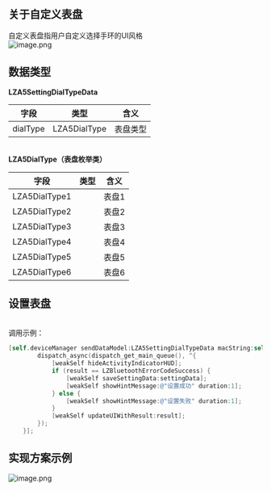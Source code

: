 <a name="oNn1j"></a>
## 关于自定义表盘
自定义表盘指用户自定义选择手环的UI风格<br />![image.png](https://cdn.nlark.com/yuque/0/2021/png/265997/1616739830588-fa6bbac0-b49f-46d6-8c9f-6736b7d879fb.png#align=left&display=inline&height=314&margin=%5Bobject%20Object%5D&name=image.png&originHeight=314&originWidth=1506&size=234072&status=done&style=none&width=1506)
<a name="gXub0"></a>
## 数据类型
**LZA5SettingDialTypeData**

| 字段 | 类型 | 含义 |
| --- | --- | --- |
| dialType | LZA5DialType | 表盘类型 |


<br />**LZA5DialType（表盘枚举类）**<br />


| 字段 | 类型 | 含义 |
| --- | --- | --- |
| LZA5DialType1 |  | 表盘1 |
| LZA5DialType2 |  | 表盘2 |
| LZA5DialType3 |  | 表盘3 |
| LZA5DialType4 |  | 表盘4 |
| LZA5DialType5 |  | 表盘5 |
| LZA5DialType6 |  | 表盘6 |



<a name="NCJAa"></a>
## 设置表盘

<br />调用示例：
```objectivec
[self.deviceManager sendDataModel:LZA5SettingDialTypeData macString:self.device.mac completion:^(LZBluetoothErrorCode result, id resp) {
        dispatch_async(dispatch_get_main_queue(), ^{
            [weakSelf hideActivityIndicatorHUD];
            if (result == LZBluetoothErrorCodeSuccess) {
                [weakSelf saveSettingData:settingData];
                [weakSelf showHintMessage:@"设置成功" duration:1];
            } else {
                [weakSelf showHintMessage:@"设置失败" duration:1];
            }
            [weakSelf updateUIWithResult:result];
        });
    }];
```


<a name="N9419"></a>
## 实现方案示例
![image.png](https://cdn.nlark.com/yuque/0/2021/png/265997/1616740030654-a5b298e2-de66-488d-9bbd-5b5fd075fb72.png#align=left&display=inline&height=508&margin=%5Bobject%20Object%5D&name=image.png&originHeight=508&originWidth=861&size=134915&status=done&style=none&width=861)

